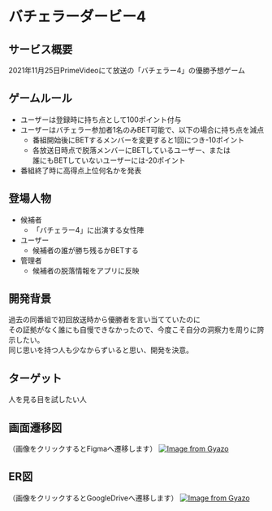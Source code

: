 # バチェラーダービー4

## サービス概要
2021年11月25日PrimeVideoにて放送の「バチェラー4」の優勝予想ゲーム

## ゲームルール
- ユーザーは登録時に持ち点として100ポイント付与
- ユーザーはバチェラー参加者1名のみBET可能で、以下の場合に持ち点を減点
  - 番組開始後にBETするメンバーを変更すると1回につき-10ポイント
  - 各放送日時点で脱落メンバーにBETしているユーザー、または\
  誰にもBETしていないユーザーには-20ポイント
- 番組終了時に高得点上位何名かを発表

## 登場人物
- 候補者
  - 「バチェラー4」に出演する女性陣
- ユーザー
  - 候補者の誰が勝ち残るかBETする
- 管理者
  - 候補者の脱落情報をアプリに反映

## 開発背景
過去の同番組で初回放送時から優勝者を言い当てていたのに\
その証拠がなく誰にも自慢できなかったので、今度こそ自分の洞察力を周りに誇示したい。\
同じ思いを持つ人も少なからずいると思い、開発を決意。

## ターゲット
人を見る目を試したい人

## 画面遷移図
（画像をクリックするとFigmaへ遷移します）
[![Image from Gyazo](https://i.gyazo.com/3d687a87dd09d37734f769648ea4fcb2.png)](https://www.figma.com/file/gmouuUa3BQDQIqeh8NRowV/%E3%83%90%E3%83%81%E3%82%A7%E3%83%A9%E3%83%BC%E3%83%80%E3%83%BC%E3%83%93%E3%83%BC4?node-id=0%3A1)

## ER図
（画像をクリックするとGoogleDriveへ遷移します）
[![Image from Gyazo](https://i.gyazo.com/d6395652606778ef60d89164dcfd3f79.png)](https://drive.google.com/file/d/1-CTAXc4nQxtcXVW81UpkotjkiVykD2OA/view?usp=sharing)
